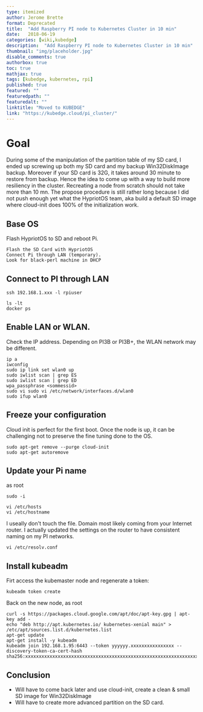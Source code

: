 ```yaml
---
type: itemized
author: Jerome Brette
format: Deprecated
title:  "Add Raspberry PI node to Kubernetes Cluster in 10 min"
date:   2018-06-19
categories: [wiki,kubedge]
description:  "Add Raspberry PI node to Kubernetes Cluster in 10 min"
thumbnail: "img/placeholder.jpg"
disable_comments: true
authorbox: true
toc: true
mathjax: true
tags: [kubedge, kubernetes, rpi]
published: true
featured: ""
featuredpath: ""
featuredalt: ""
linktitle: "Moved to KUBEDGE"
link: "https://kubedge.cloud/pi_cluster/"
---
```


# Goal

During some of the manipulation of the partition table of 
my SD card, I ended up screwing up both my SD card and my backup Win32DiskImage backup.
Moreover if your SD card is 32G, it takes around 30 minute to restore from backup.
Hence the idea to come up with a way to build more resiliency in the cluster.
Recreating a node from scratch should not take more than 10 mn. The propose procedure
is still rather long because I did not push enough yet what the HypriotOS team, aka
build a default SD image where cloud-init does 100% of the initialization work.

## Base OS
 
Flash HypriotOS to SD and reboot Pi.

~~~
Flash the SD Card with HypriotOS
Connect Pi through LAN (temporary).
Look for black-perl machine in DHCP
~~~

## Connect to PI through LAN

~~~
ssh 192.168.1.xxx -l rpiuser

ls -lt
docker ps
~~~

## Enable LAN or WLAN.

Check the IP address. Depending on PI3B or PI3B+, the WLAN network may be different.
~~~
ip a
iwconfig
sudo ip link set wlan0 up
sudo iwlist scan | grep ES
sudo iwlist scan | grep ED
wpa_passphrase <sommessid>
sudo vi sudo vi /etc/network/interfaces.d/wlan0
sudo ifup wlan0
~~~

## Freeze your configuration

Cloud init is perfect for the first boot. Once the node
is up, it can be challenging not to preserve the fine tuning done
to the OS.

~~~
sudo apt-get remove --purge cloud-init
sudo apt-get autoremove
~~~

## Update your Pi name

as root
~~~~
sudo -i

vi /etc/hosts
vi /etc/hostname
~~~~

I useally don't touch the file. Domain most likely
coming from your Internet router. I actually updated the settings
on the router to have consistent naming on my PI networks. 
~~~~
vi /etc/resolv.conf
~~~~

## Install kubeadm

Firt access the kubemaster node and regenerate a token:
~~~
kubeadm token create
~~~

Back on the new node, as root
~~~
curl -s https://packages.cloud.google.com/apt/doc/apt-key.gpg | apt-key add -
echo "deb http://apt.kubernetes.io/ kubernetes-xenial main" > /etc/apt/sources.list.d/kubernetes.list
apt-get update
apt-get install -y kubeadm
kubeadm join 192.168.1.95:6443 --token yyyyyy.xxxxxxxxxxxxxxxx --discovery-token-ca-cert-hash sha256:xxxxxxxxxxxxxxxxxxxxxxxxxxxxxxxxxxxxxxxxxxxxxxxxxxxxxxxxxxxxxxxx
~~~

## Conclusion

- Will have to come back later and use cloud-init, create a clean & small SD image for Win32DiskImage
- Will have to create more advanced partition on the SD card.

